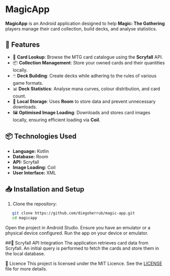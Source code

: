 # MagicApp

**MagicApp** is an Android application designed to help **Magic: The Gathering** players manage their card collection, build decks, and analyse statistics.

## 🚀 Features
- 📜 **Card Lookup**: Browse the MTG card catalogue using the **Scryfall** API.
- 📦 **Collection Management**: Store your owned cards and their quantities locally.
- 🃏 **Deck Building**: Create decks while adhering to the rules of various game formats.
- 📊 **Deck Statistics**: Analyse mana curves, colour distribution, and card count.
- 💾 **Local Storage**: Uses **Room** to store data and prevent unnecessary downloads.
- 🖼 **Optimised Image Loading**: Downloads and stores card images locally, ensuring efficient loading via **Coil**.

## 📦 Technologies Used
- **Language:** Kotlin
- **Database:** Room
- **API:** Scryfall
- **Image Loading:** Coil
- **User Interface:** XML

## 📥 Installation and Setup
1. Clone the repository:
```sh
   git clone https://github.com/diegoherrub/magic-app.git
   cd magicapp
```
Open the project in Android Studio.
Ensure you have an emulator or a physical device configured.
Run the app on your device or emulator.

##📡 Scryfall API Integration
The application retrieves card data from Scryfall. An initial query is performed to fetch the cards and store them in the local database.

📜 Licence
This project is licensed under the MIT Licence. See the [LICENSE](LICENSE) file for more details.
